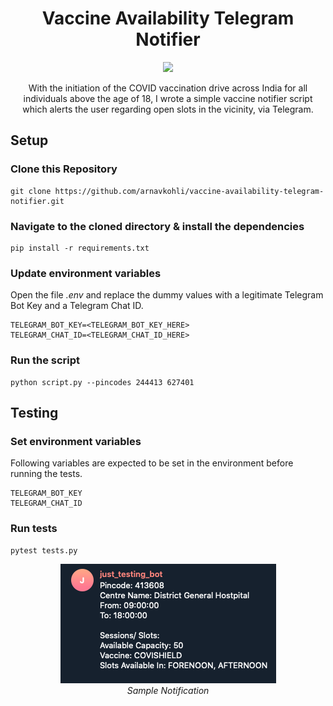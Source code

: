 <h1 align="center"> Vaccine Availability Telegram Notifier </h1>

<p align="center">
  <img src="https://github.com/arnavkohli/vaccine-availability-telegram-notifier/actions/workflows/ci.yml/badge.svg" />
</p>

<p align="center">
    With the initiation of the COVID vaccination drive across India for all individuals above the age of 18, I wrote a simple vaccine notifier script which alerts the user regarding open slots in the vicinity, via Telegram.
 </p>


## Setup

### Clone this Repository
```
git clone https://github.com/arnavkohli/vaccine-availability-telegram-notifier.git
```

### Navigate to the cloned directory & install the dependencies
```
pip install -r requirements.txt
```

### Update environment variables
Open the file *.env* and replace the dummy values with a legitimate Telegram Bot Key and a Telegram Chat ID.
```
TELEGRAM_BOT_KEY=<TELEGRAM_BOT_KEY_HERE>
TELEGRAM_CHAT_ID=<TELEGRAM_CHAT_ID_HERE>
```

### Run the script
```
python script.py --pincodes 244413 627401
```

## Testing

### Set environment variables
Following variables are expected to be set in the environment before running the tests.

```
TELEGRAM_BOT_KEY
TELEGRAM_CHAT_ID
```

### Run tests
```
pytest tests.py
```

<p align="center">
  <img src="https://github.com/arnavkohli/vaccine-availability-telegram-notifier/blob/master/screenshot.png" /><br>
  <em>Sample Notification</em>
</p>
